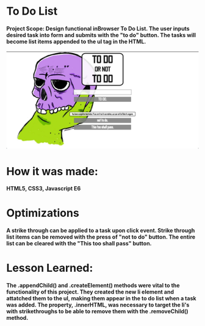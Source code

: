 # To Do List
#### Project Scope: Design functional inBrowser To Do List. The user inputs desired task into form and submits with the "to do" button. The tasks will become list items appended to the ul tag in the HTML.
![](to_do_list_screenShot.png)

# How it was made:
#### HTML5, CSS3, Javascript E6

# Optimizations
#### A strike through can be applied to a task upon click event. Strike through list items can be removed with the press of "not to do" button. The entire list can be cleared with the "This too shall pass" button.  

# Lesson Learned: 
#### The .appendChild() and .createElement() methods were vital to the functionality of this project. They created the new li element and attatched them to the ul, making them appear in the to do list when a task was added. The property, .innerHTML, was necessary to target the li's with strikethroughs to be able to remove them with the .removeChild() method. 
